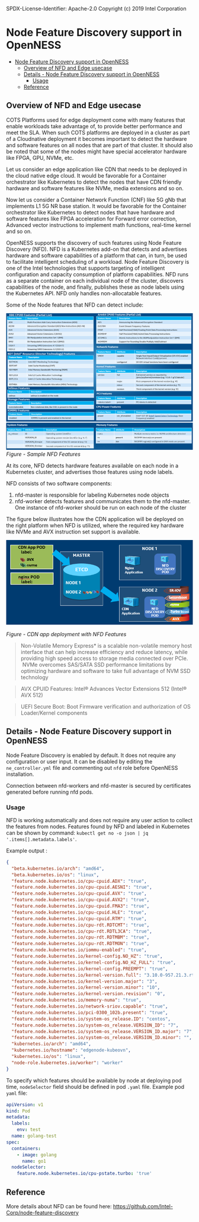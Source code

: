 SPDX-License-Identifier: Apache-2.0
Copyright (c) 2019 Intel Corporation

# Node Feature Discovery support in OpenNESS 

- [Node Feature Discovery support in OpenNESS](#node-feature-discovery-support-in-openness)
  - [Overview of NFD and Edge usecase](#overview-of-nfd-and-edge-usecase)
  - [Details - Node Feature Discovery support in OpenNESS](#details---node-feature-discovery-support-in-openness)
    - [Usage](#usage)
  - [Reference](#reference)

## Overview of NFD and Edge usecase 

COTS Platforms used for edge deployment come with many features that enable workloads take advantage of, to provide better performance and meet the SLA. When such COTS platforms are deployed in a cluster as part of a Cloudnative deployment it becomes important to detect the hardware and software features on all nodes that are part of that cluster. It should also be noted that some of the nodes might have special accelerator hardware like FPGA, GPU, NVMe, etc. 

Let us consider an edge application like CDN that needs to be deployed in the cloud native edge cloud. It would be favorable for a Container orchestrator like Kubernetes to detect the nodes that have CDN friendly hardware and software features like NVMe, media extensions and so on.

Now let us consider a Container Network Function (CNF) like 5G gNb that implements L1 5G NR base station. It would be favorable for the Container orchestrator like Kubernetes to detect nodes that have hardware and software features like FPGA acceleration for Forward error correction, Advanced vector instructions to implement math functions, real-time kernel and so on.

OpenNESS supports the discovery of such features using Node Feature Discovery (NFD). NFD is a Kubernetes add-on that detects and advertises hardware and software capabilities of a platform that can, in turn, be used to facilitate intelligent scheduling of a workload. Node Feature Discovery is one of the Intel technologies that supports targeting of intelligent configuration and capacity consumption of platform capabilities. NFD runs as a separate container on each individual node of the cluster, discovers capabilities of the node, and finally, publishes these as node labels using the Kubernetes API. NFD only handles non-allocatable features. 

Some of the Node features that NFD can detect include:

![Sample NFD Features](nfd-images/nfd1.png)
![Sample NFD Features](nfd-images/nfd2.png)
_Figure - Sample NFD Features_

At its core, NFD detects hardware features available on each node in a Kubernetes cluster, and advertises those features using node labels.

NFD consists of two software components:

1) nfd-master is responsible for labeling Kubernetes node objects
2)  nfd-worker detects features and communicates them to the nfd-master. One instance of nfd-worker should be run on each node of the cluster

The figure below illustrates how the CDN application will be deployed on the right platform when NFD is utilized, where the required key hardware like NVMe and AVX instruction set support is available.

![CDN app deployment with NFD Features](nfd-images/nfd0.png)

_Figure - CDN app deployment with NFD Features_

> Non-Volatile Memory Express* is a scalable non-volatile memory host interface that can help increase efficiency and reduce latency, while providing high speed access to storage media connected over PCIe.  NVMe overcomes SAS/SATA SSD performance limitations by optimizing hardware and software to take full advantage of NVM SSD technology

> AVX CPUID Features: Intel® Advances Vector Extensions 512 (Intel® AVX 512)

> UEFI Secure Boot: Boot Firmware verification and authorization of OS Loader/Kernel  components

## Details - Node Feature Discovery support in OpenNESS

Node Feature Discovery is enabled by default. It does not require any configuration or user input. It can be disabled by editing the `ne_controller.yml` file and commenting out `nfd` role before OpenNESS installation.

Connection between nfd-workers and nfd-master is secured by certificates generated before running nfd pods.

### Usage

NFD is working automatically and does not require any user action to collect the features from nodes. Features found by NFD and labeled in Kubernetes can be shown by command: `kubectl get no -o json | jq '.items[].metadata.labels'`.

Example output :
```json
{
  "beta.kubernetes.io/arch": "amd64",
  "beta.kubernetes.io/os": "linux",
  "feature.node.kubernetes.io/cpu-cpuid.ADX": "true",
  "feature.node.kubernetes.io/cpu-cpuid.AESNI": "true",
  "feature.node.kubernetes.io/cpu-cpuid.AVX": "true",
  "feature.node.kubernetes.io/cpu-cpuid.AVX2": "true",
  "feature.node.kubernetes.io/cpu-cpuid.FMA3": "true",
  "feature.node.kubernetes.io/cpu-cpuid.HLE": "true",
  "feature.node.kubernetes.io/cpu-cpuid.RTM": "true",
  "feature.node.kubernetes.io/cpu-rdt.RDTCMT": "true",
  "feature.node.kubernetes.io/cpu-rdt.RDTL3CA": "true",
  "feature.node.kubernetes.io/cpu-rdt.RDTMBM": "true",
  "feature.node.kubernetes.io/cpu-rdt.RDTMON": "true",
  "feature.node.kubernetes.io/iommu-enabled": "true",
  "feature.node.kubernetes.io/kernel-config.NO_HZ": "true",
  "feature.node.kubernetes.io/kernel-config.NO_HZ_FULL": "true",
  "feature.node.kubernetes.io/kernel-config.PREEMPT": "true",
  "feature.node.kubernetes.io/kernel-version.full": "3.10.0-957.21.3.rt56.935.el7.x86_64",
  "feature.node.kubernetes.io/kernel-version.major": "3",
  "feature.node.kubernetes.io/kernel-version.minor": "10",
  "feature.node.kubernetes.io/kernel-version.revision": "0",
  "feature.node.kubernetes.io/memory-numa": "true",
  "feature.node.kubernetes.io/network-sriov.capable": "true",
  "feature.node.kubernetes.io/pci-0300_102b.present": "true",
  "feature.node.kubernetes.io/system-os_release.ID": "centos",
  "feature.node.kubernetes.io/system-os_release.VERSION_ID": "7",
  "feature.node.kubernetes.io/system-os_release.VERSION_ID.major": "7",
  "feature.node.kubernetes.io/system-os_release.VERSION_ID.minor": "",
  "kubernetes.io/arch": "amd64",
  "kubernetes.io/hostname": "edgenode-kubeovn",
  "kubernetes.io/os": "linux",
  "node-role.kubernetes.io/worker": "worker"
}
```

To specify which features should be available by node at deploying pod time, `nodeSelector` field should be defined in pod `.yaml` file. Example pod `yaml` file:

```yaml
apiVersion: v1
kind: Pod
metadata:
  labels:
    env: test
  name: golang-test
spec:
  containers:
    - image: golang
      name: go1
  nodeSelector:
    feature.node.kubernetes.io/cpu-pstate.turbo: 'true'
```

## Reference 
More details about NFD can be found here: https://github.com/Intel-Corp/node-feature-discovery
